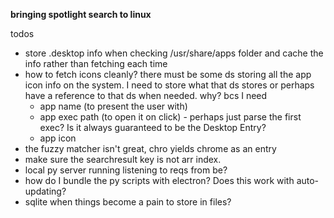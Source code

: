 **bringing spotlight search to linux**

todos
- store .desktop info when checking /usr/share/apps folder and cache the info rather than fetching each time
- how to fetch icons cleanly? there must be some ds storing all the app icon info on the system. I need to store what that ds stores or perhaps have a reference to that ds when needed. why? bcs I need
    - app name (to present the user with)
    - app exec path (to open it on click) - perhaps just parse the first exec? Is it always guaranteed to be the Desktop Entry?
    - app icon
- the fuzzy matcher isn't great, chro yields chrome as an entry
- make sure the searchresult key is not arr index.
- local py server running listening to reqs from be?
- how do I bundle the py scripts with electron? Does this work with auto-updating?
- sqlite when things become a pain to store in files?